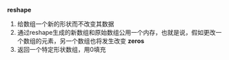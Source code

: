 **reshape**
1. 给数组一个新的形状而不改变其数据
2. 通过reshape生成的新数组和原始数组公用一个内存，也就是说，假如更改一个数组的元素，另一个数组也将发生改变
**zeros**
1. 返回一个特定形状数组，用0填充